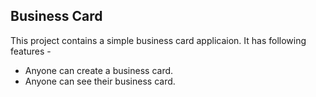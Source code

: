 ## Business Card

This project contains a simple business card applicaion.
It has following features -

 - Anyone can create a business card.
 - Anyone can see their business card.